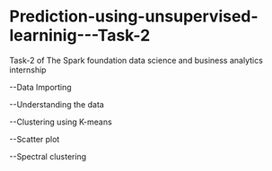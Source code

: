 # Prediction-using-unsupervised-learninig---Task-2
Task-2 of The Spark foundation data science and business analytics internship

--Data Importing

--Understanding the data

--Clustering using K-means

--Scatter plot

--Spectral clustering
